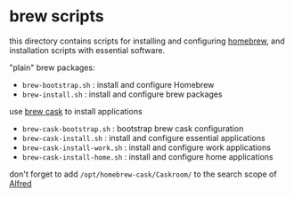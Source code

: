 brew scripts
==========

this directory contains scripts for installing and configuring [homebrew](http://brew.sh/), and installation scripts with essential software.

"plain" brew packages:

* `brew-bootstrap.sh` : install and configure Homebrew
* `brew-install.sh` : install and configure brew packages

use [brew cask](https://github.com/phinze/homebrew-cask) to install applications

* `brew-cask-bootstrap.sh` : bootstrap brew cask configuration
* `brew-cask-install.sh` : install and configure essential applications
* `brew-cask-install-work.sh` : install and configure work applications
* `brew-cask-install-home.sh` : install and configure home applications

don't forget to add `/opt/homebrew-cask/Caskroom/` to the search scope of [Alfred](http://www.alfredapp.com/)